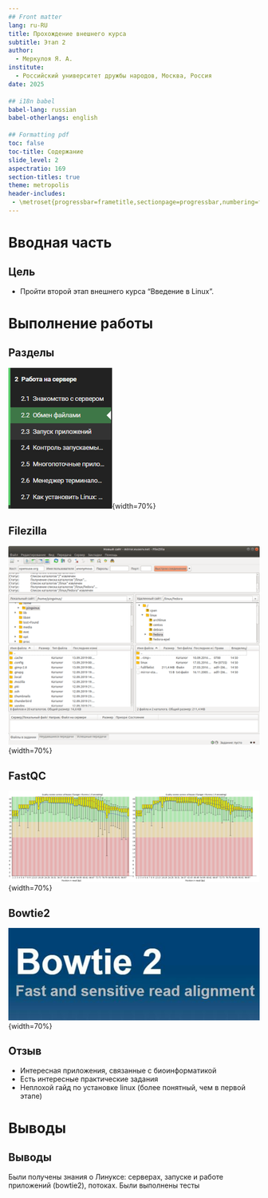 ```yaml
---
## Front matter
lang: ru-RU
title: Прохождение внешнего курса
subtitle: Этап 2
author:
  - Меркулоя Я. А.
institute:
  - Российский университет дружбы народов, Москва, Россия
date: 2025

## i18n babel
babel-lang: russian
babel-otherlangs: english

## Formatting pdf
toc: false
toc-title: Содержание
slide_level: 2
aspectratio: 169
section-titles: true
theme: metropolis
header-includes:
 - \metroset{progressbar=frametitle,sectionpage=progressbar,numbering=fraction}
---
```


# Вводная часть

## Цель

- Пройти второй этап внешнего курса “Введение в Linux”.


# Выполнение работы

## Разделы

![Разделы](image/25.png){width=70%}

## Filezilla

![Filezilla](image/26.png){width=70%}

## FastQC

![FastQC](image/27.png){width=70%}

## Bowtie2

![Bowtie2](image/28.png){width=70%}

## Отзыв

- Интересная приложения, связанные с биоинформатикой
- Есть интересные практические задания
- Неплохой гайд по установке linux (более понятный, чем в первой этапе)
	
# Выводы

## Выводы

Были получены знания о Линуксе: серверах, запуске и работе приложений
(bowtie2), потоках. Были выполнены тесты



